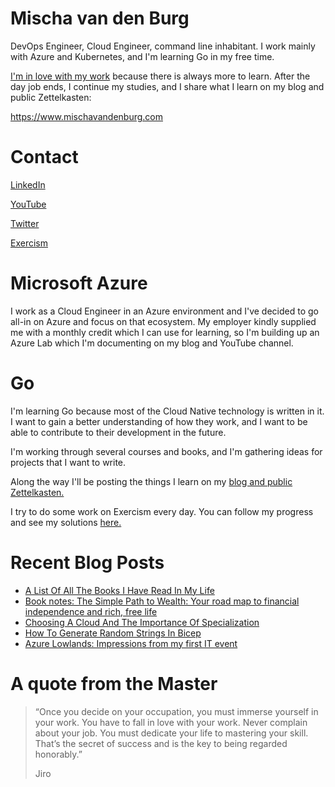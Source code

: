# Mischa van den Burg

DevOps Engineer, Cloud Engineer, command line inhabitant. I work mainly with Azure and Kubernetes, and I'm learning Go in my free time.

[I'm in love with my work](https://mischavandenburg.com/zet/articles/jiro-sushi/) because there is always more to learn. After the day job ends, I continue my studies, and I share what I learn on my blog and public Zettelkasten:

https://www.mischavandenburg.com

# Contact

[LinkedIn](https://www.linkedin.com/in/mischavandenburg)

[YouTube](https://www.youtube.com/@mischavandenburg)

[Twitter](https://twitter.com/mischa_vdburg)

[Exercism](https://exercism.org/profiles/mischavandenburg)

# Microsoft Azure

I work as a Cloud Engineer in an Azure environment and I've decided to go all-in on Azure and focus on that ecosystem. My employer kindly supplied me with a monthly credit which I can use for learning, so I'm building up an Azure Lab which I'm documenting on my blog and YouTube channel.

# Go

I'm learning Go because most of the Cloud Native technology is written in it. I want to gain a better understanding of how they work, and I want to be able to contribute to their development in the future. 

I'm working through several courses and books, and I'm gathering ideas for projects that I want to write.

Along the way I'll be posting the things I learn on my [blog and public Zettelkasten.](https://www.mischavandenburg.com)

I try to do some work on Exercism every day. You can follow my progress and see my solutions [here.](https://exercism.org/profiles/mischavandenburg)

# Recent Blog Posts
<!-- BLOG-POST-LIST:START -->
- [A List Of All The Books I Have Read In My Life](https://mischavandenburg.com/zet/books-i-have-read/)
- [Book notes: The Simple Path to Wealth: Your road map to financial independence and  rich, free life](https://mischavandenburg.com/zet/book-notes-simple-path-to-wealth/)
- [Choosing A Cloud And The Importance Of Specialization](https://mischavandenburg.com/zet/choosing-a-cloud-provider-and-specialization/)
- [How To Generate Random Strings In Bicep](https://mischavandenburg.com/zet/bicep-random-strings/)
- [Azure Lowlands: Impressions from my first IT event](https://mischavandenburg.com/zet/azure-lowlands/)
<!-- BLOG-POST-LIST:END -->

# A quote from the Master

> “Once you decide on your occupation, you must immerse yourself in your work. You have to fall in love with your work. Never complain about your job. You must dedicate your life to mastering your skill. That’s the secret of success and is the key to being regarded honorably.”
>
> Jiro
